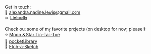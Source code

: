 Get in touch:<br>
:email: alexandra.nadine.lewis@gmail.com<br>
:arrow_right: [LinkedIn](https://www.linkedin.com/in/alexandra-nadine-lewis/)

Check out some of my favorite projects (on desktop for now, please!):<br>
:star: [Moon & Star Tic-Tac-Toe](https://alexandranadine.github.io/tictactoe/)<br>
:book: [pocketLibrary](https://alexandranadine.github.io/library/)<br>
:rainbow: [Etch-a-Sketch](https://alexandranadine.github.io/etch-a-sketch/
)
